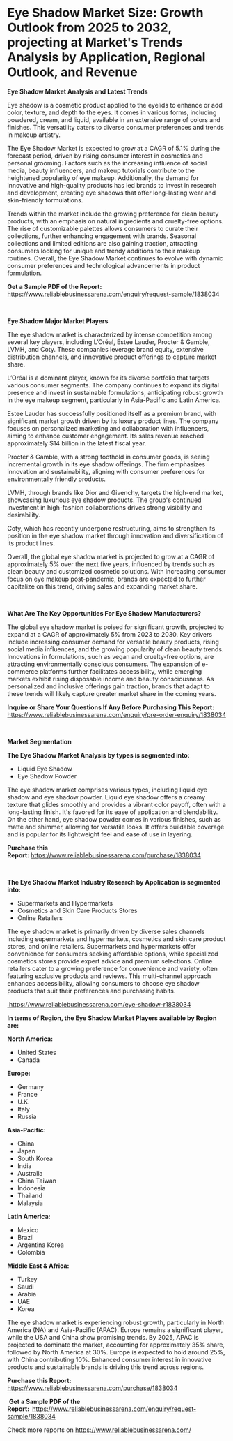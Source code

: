<p><h1>Eye Shadow Market Size: Growth Outlook from 2025 to 2032, projecting at Market's Trends Analysis by Application, Regional Outlook, and Revenue</h1></p><p><strong>Eye Shadow Market Analysis and Latest Trends</strong></p>
<p><p>Eye shadow is a cosmetic product applied to the eyelids to enhance or add color, texture, and depth to the eyes. It comes in various forms, including powdered, cream, and liquid, available in an extensive range of colors and finishes. This versatility caters to diverse consumer preferences and trends in makeup artistry.</p><p>The Eye Shadow Market is expected to grow at a CAGR of 5.1% during the forecast period, driven by rising consumer interest in cosmetics and personal grooming. Factors such as the increasing influence of social media, beauty influencers, and makeup tutorials contribute to the heightened popularity of eye makeup. Additionally, the demand for innovative and high-quality products has led brands to invest in research and development, creating eye shadows that offer long-lasting wear and skin-friendly formulations.</p><p>Trends within the market include the growing preference for clean beauty products, with an emphasis on natural ingredients and cruelty-free options. The rise of customizable palettes allows consumers to curate their collections, further enhancing engagement with brands. Seasonal collections and limited editions are also gaining traction, attracting consumers looking for unique and trendy additions to their makeup routines. Overall, the Eye Shadow Market continues to evolve with dynamic consumer preferences and technological advancements in product formulation.</p></p>
<p><strong>Get a Sample PDF of the Report:&nbsp;</strong> <a href="https://www.reliablebusinessarena.com/enquiry/request-sample/1838034?utm_campaign=3186&utm_medium=2&utm_source=Github&utm_content=ia&utm_term=04042025&utm_id=eye-shadow">https://www.reliablebusinessarena.com/enquiry/request-sample/1838034</a></p>
<p>&nbsp;</p>
<p><strong>Eye Shadow Major Market Players</strong></p>
<p><p>The eye shadow market is characterized by intense competition among several key players, including L’Oréal, Estee Lauder, Procter & Gamble, LVMH, and Coty. These companies leverage brand equity, extensive distribution channels, and innovative product offerings to capture market share.</p><p>L’Oréal is a dominant player, known for its diverse portfolio that targets various consumer segments. The company continues to expand its digital presence and invest in sustainable formulations, anticipating robust growth in the eye makeup segment, particularly in Asia-Pacific and Latin America.</p><p>Estee Lauder has successfully positioned itself as a premium brand, with significant market growth driven by its luxury product lines. The company focuses on personalized marketing and collaboration with influencers, aiming to enhance customer engagement. Its sales revenue reached approximately $14 billion in the latest fiscal year.</p><p>Procter & Gamble, with a strong foothold in consumer goods, is seeing incremental growth in its eye shadow offerings. The firm emphasizes innovation and sustainability, aligning with consumer preferences for environmentally friendly products. </p><p>LVMH, through brands like Dior and Givenchy, targets the high-end market, showcasing luxurious eye shadow products. The group's continued investment in high-fashion collaborations drives strong visibility and desirability.</p><p>Coty, which has recently undergone restructuring, aims to strengthen its position in the eye shadow market through innovation and diversification of its product lines. </p><p>Overall, the global eye shadow market is projected to grow at a CAGR of approximately 5% over the next five years, influenced by trends such as clean beauty and customized cosmetic solutions. With increasing consumer focus on eye makeup post-pandemic, brands are expected to further capitalize on this trend, driving sales and expanding market share.</p></p>
<p>&nbsp;</p>
<p><strong>What Are The Key Opportunities For Eye Shadow Manufacturers?</strong></p>
<p><p>The global eye shadow market is poised for significant growth, projected to expand at a CAGR of approximately 5% from 2023 to 2030. Key drivers include increasing consumer demand for versatile beauty products, rising social media influences, and the growing popularity of clean beauty trends. Innovations in formulations, such as vegan and cruelty-free options, are attracting environmentally conscious consumers. The expansion of e-commerce platforms further facilitates accessibility, while emerging markets exhibit rising disposable income and beauty consciousness. As personalized and inclusive offerings gain traction, brands that adapt to these trends will likely capture greater market share in the coming years.</p></p>
<p><strong>Inquire or Share Your Questions If Any Before Purchasing This Report:</strong> <a href="https://www.reliablebusinessarena.com/enquiry/pre-order-enquiry/1838034?utm_campaign=3186&utm_medium=2&utm_source=Github&utm_content=ia&utm_term=04042025&utm_id=eye-shadow">https://www.reliablebusinessarena.com/enquiry/pre-order-enquiry/1838034</a></p>
<p>&nbsp;</p>
<p><strong>Market Segmentation</strong></p>
<p><strong>The Eye Shadow Market Analysis by types is segmented into:</strong></p>
<p><ul><li>Liquid Eye Shadow</li><li>Eye Shadow Powder</li></ul></p>
<p><p>The eye shadow market comprises various types, including liquid eye shadow and eye shadow powder. Liquid eye shadow offers a creamy texture that glides smoothly and provides a vibrant color payoff, often with a long-lasting finish. It's favored for its ease of application and blendability. On the other hand, eye shadow powder comes in various finishes, such as matte and shimmer, allowing for versatile looks. It offers buildable coverage and is popular for its lightweight feel and ease of use in layering.</p></p>
<p><strong>Purchase this Report:&nbsp;</strong><a href="https://www.reliablebusinessarena.com/purchase/1838034?utm_campaign=3186&utm_medium=2&utm_source=Github&utm_content=ia&utm_term=04042025&utm_id=eye-shadow">https://www.reliablebusinessarena.com/purchase/1838034</a></p>
<p>&nbsp;</p>
<p><strong>The Eye Shadow Market Industry Research by Application is segmented into:</strong></p>
<p><ul><li>Supermarkets and Hypermarkets</li><li>Cosmetics and Skin Care Products Stores</li><li>Online Retailers</li></ul></p>
<p><p>The eye shadow market is primarily driven by diverse sales channels including supermarkets and hypermarkets, cosmetics and skin care product stores, and online retailers. Supermarkets and hypermarkets offer convenience for consumers seeking affordable options, while specialized cosmetics stores provide expert advice and premium selections. Online retailers cater to a growing preference for convenience and variety, often featuring exclusive products and reviews. This multi-channel approach enhances accessibility, allowing consumers to choose eye shadow products that suit their preferences and purchasing habits.</p></p>
<p><a href="https://www.reliablebusinessarena.com/eye-shadow-r1838034?utm_campaign=3186&utm_medium=2&utm_source=Github&utm_content=ia&utm_term=04042025&utm_id=eye-shadow">&nbsp;https://www.reliablebusinessarena.com/eye-shadow-r1838034</a></p>
<p><strong>In terms of Region, the Eye Shadow Market Players available by Region are:</strong></p>
<p>
    <p> <strong> North America: </strong>
        <ul>
            <li>United States</li>
            <li>Canada</li>
        </ul>
        </p> 
    <p> <strong> Europe: </strong>
        <ul>
            <li>Germany</li>
            <li>France</li>
            <li>U.K.</li>
            <li>Italy</li>
            <li>Russia</li>
        </ul>
        </p> 
    <p> <strong> Asia-Pacific: </strong>
        <ul>
            <li>China</li>
            <li>Japan</li>
            <li>South Korea</li>
            <li>India</li>
            <li>Australia</li>
            <li>China Taiwan</li>
            <li>Indonesia</li>
            <li>Thailand</li>
            <li>Malaysia</li>
        </ul>
        </p> 
    <p> <strong> Latin America: </strong>
        <ul>
            <li>Mexico</li>
            <li>Brazil</li>
            <li>Argentina Korea</li>
            <li>Colombia</li>
        </ul>
        </p> 
    <p> <strong> Middle East & Africa: </strong>
        <ul>
            <li>Turkey</li>
            <li>Saudi</li>
            <li>Arabia</li>
            <li>UAE</li>
            <li>Korea</li>
        </ul>
    </p>
    </p>
<p><p>The eye shadow market is experiencing robust growth, particularly in North America (NA) and Asia-Pacific (APAC). Europe remains a significant player, while the USA and China show promising trends. By 2025, APAC is projected to dominate the market, accounting for approximately 35% share, followed by North America at 30%. Europe is expected to hold around 25%, with China contributing 10%. Enhanced consumer interest in innovative products and sustainable brands is driving this trend across regions.</p></p>
<p><strong>Purchase this Report: </strong><a href="https://www.reliablebusinessarena.com/purchase/1838034?utm_campaign=3186&utm_medium=2&utm_source=Github&utm_content=ia&utm_term=04042025&utm_id=eye-shadow">https://www.reliablebusinessarena.com/purchase/1838034</a></p>
<p>&nbsp;<strong>Get a Sample PDF of the Report:&nbsp;&nbsp;</strong><a href="https://www.reliablebusinessarena.com/enquiry/request-sample/1838034?utm_campaign=3186&utm_medium=2&utm_source=Github&utm_content=ia&utm_term=04042025&utm_id=eye-shadow">https://www.reliablebusinessarena.com/enquiry/request-sample/1838034</a></p>
<p><strong></strong></p>
<p>Check more reports on <a href="https://www.reliablebusinessarena.com/?utm_campaign=3186&utm_medium=2&utm_source=Github&utm_content=ia&utm_term=04042025&utm_id=eye-shadow">https://www.reliablebusinessarena.com/</a></p>